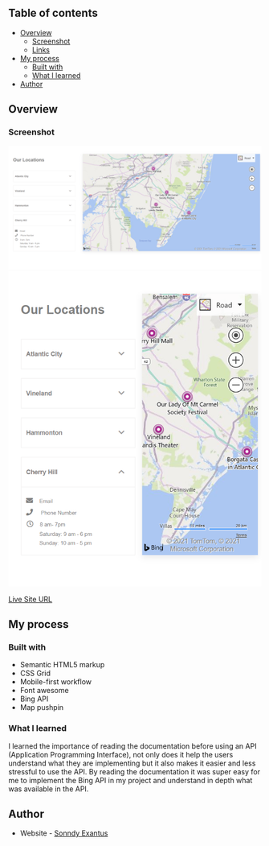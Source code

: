 ## Table of contents

- [Overview](#overview)
  - [Screenshot](#screenshot)
  - [Links](#links)
- [My process](#my-process)
  - [Built with](#built-with)
  - [What I learned](#what-i-learned)
- [Author](#author)

## Overview

### Screenshot

![](Images/desktopDesign.png)
![](Images/mobileDesign.png)




[Live Site URL](https://sonndy.github.io/Contacts-Locations/)

## My process

### Built with

- Semantic HTML5 markup
- CSS Grid
- Mobile-first workflow
- Font awesome
- Bing API
- Map pushpin


### What I learned
I learned the importance of reading the documentation before using an API (Application Programming Interface), not only does it help the users understand what they are implementing but it also makes it easier and less stressful to use the API. By reading the documentation it was super easy for me to implement the Bing API in my project and understand in depth what was available in the API.

## Author

- Website - [Sonndy Exantus](https://sonndy.com/)
